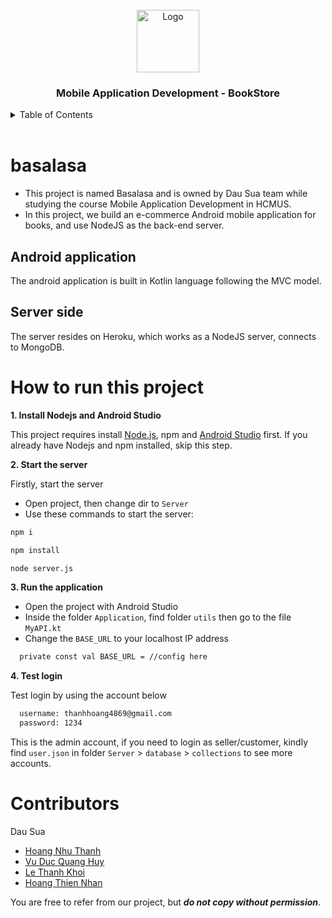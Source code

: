 <!-- PROJECT LOGO -->
<br />
<div align="center">
  <a href="https://github.com/thanhhoang4869/basalasa">
    <img src="https://i.imgur.com/W3hAQxg.png" alt="Logo" width="100" height="100">
  </a>

  <h3 align="center">Mobile Application Development - BookStore</h3>
</div>

<!-- TABLE OF CONTENTS -->
<details>
  <summary>Table of Contents</summary>
  <ol>
    <li>
      <a href="#basalasa">basalasa</a>
    </li>
    <li>
      <a href="#how-to-run-this-project">How to run this project</a>
    </li>
    <li>
      <a href="#contributors">Contributors</a>
    </li>
  </ol>
</details>

<br/>

# basalasa

- This project is named Basalasa and is owned by Dau Sua team while studying the course Mobile Application Development in HCMUS. 
- In this project, we build an e-commerce Android mobile application for books, and use NodeJS as the back-end server.

## Android application
The android application is built in Kotlin language following the MVC model.

## Server side
The server resides on Heroku, which works as a NodeJS server, connects to MongoDB.

# How to run this project

**1. Install Nodejs and Android Studio**

This project requires install [Node.js](https://nodejs.org/), npm and [Android Studio](https://developer.android.com/) first. If you already have Nodejs and npm installed, skip this step.


**2. Start the server**

Firstly, start the server
- Open project, then change dir to ```Server```
- Use these commands to start the server:
```sh
npm i
```
```sh
npm install
```
```sh
node server.js
```

**3. Run the application**
- Open the project with Android Studio
- Inside the folder ```Application```, find folder ```utils``` then go to the file ```MyAPI.kt```
- Change the ```BASE_URL``` to your localhost IP address
```sh
  private const val BASE_URL = //config here
```

**4. Test login**

Test login by using the account below
```sh
  username: thanhhoang4869@gmail.com
  password: 1234
```
This is the admin account, if you need to login as seller/customer, kindly find ```user.json``` in folder ```Server``` > ```database``` > ```collections``` to see more accounts.

# Contributors

Dau Sua
- [Hoang Nhu Thanh](https://github.com/thanhhoang4869)
- [Vu Duc Quang Huy](https://github.com/19US-dominic)
- [Le Thanh Khoi](https://github.com/lethanhkhoi)
- [Hoang Thien Nhan](https://github.com/jasonhoang0621)

You are free to refer from our project, but ***do not copy without permission***.


